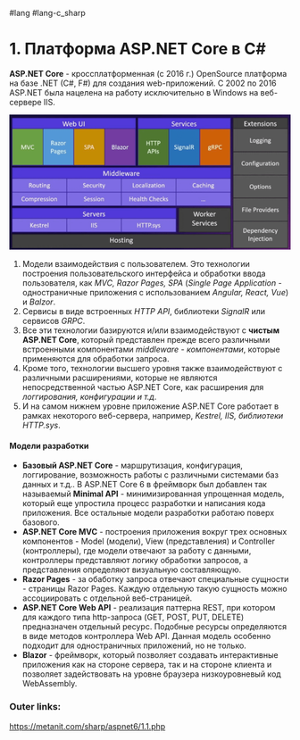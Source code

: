 #lang #lang-c_sharp 

# 1. Платформа ASP.NET Core в C#

**ASP.NET Core** - кроссплатформенная (с 2016 г.) OpenSource платформа на базе .NET (C#, F#) для создания web-приложений. 
C 2002 по 2016 ASP.NET была нацелена на работу исключительно в Windows на веб-сервере IIS.

![|500](heap/_files/Pasted%20image%2020241117072347.png)

1. Модели взаимодействия с пользователем. Это технологии построения пользовательского интерфейса и обработки ввода пользователя, как *MVC, Razor Pages, SPA* (*Single Page Application* - одностраничные приложения с использованием *Angular, React, Vue*) и *Balzor*. 
2. Сервисы в виде встроенных *HTTP API*, библиотеки *SignalR* или сервисов *GRPC*.
3. Все эти технологии базируются и/или взаимодействуют с **чистым ASP.NET Core**, который представлен прежде всего различными встроенными компонентами *middleware - компонентами*, которые применяются для обработки запроса. 
4. Кроме того, технологии высшего уровня также взаимодействуют с различными расширениями, которые не являются непосредственной частью ASP.NET Core, как расширения для *логгирования, конфигурации и т.д*.
5. И на самом нижнем уровне приложение ASP.NET Core работает в рамках некоторого веб-сервера, например, *Kestrel, IIS, библиотеки HTTP.sys*.

#### Модели разработки

- **Базовый ASP.NET Core** - маршрутизация, конфигурация, логгирование, возможность работы с различными системами баз данных и т.д.. В ASP.NET Core 6 в фреймворк был добавлен так называемый **Minimal API** - минимизированная упрощенная модель, который еще упростила процесс разработки и написания кода приложения. Все остальные модели разработки работаю поверх базового.
- **ASP.NET Core MVC** - построения приложения вокруг трех основных компонентов - Model (модели), View (представления) и Controller (контроллеры), где модели отвечают за работу с данными, контроллеры представляют логику обработки запросов, а представления определяют визуальную составляющую.
- **Razor Pages** - за обаботку запроса отвечают специальные сущности - страницы Razor Pages. Каждую отдельную такую сущность можно ассоциировать с отдельной веб-страницей.
- **ASP.NET Core Web API** - реализация паттерна REST, при котором для каждого типа http-запроса (GET, POST, PUT, DELETE) предназначен отдельный ресурс. Подобные ресурсы определяются в виде методов контроллера Web API. Данная модель особенно подходит для одностраничных приложений, но не только.
- **Blazor** - фреймворк, который позволяет создавать интерактивные приложения как на стороне сервера, так и на стороне клиента и позволяет задействовать на уровне браузера низкоуровневый код WebAssembly.

### Outer links:
https://metanit.com/sharp/aspnet6/1.1.php